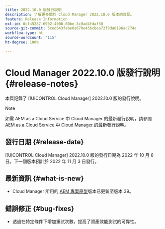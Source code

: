 ```yaml
---
title: 2022.10.0 版發行說明
description: 了解更多關於 Cloud Manager 2022.10.0 版本的資訊。
feature: Release Information
exl-id: 0cf45287-6902-4000-80be-3c0ad4fdaf50
source-git-commit: 5ced643fabe0a670e456cbea72f9da8196ac774a
workflow-type: ht
source-wordcount: '115'
ht-degree: 100%

---
```


# Cloud Manager 2022.10.0 版發行說明 {#release-notes}

本頁記錄了 [!UICONTROL Cloud Manager] 2022.10.0 版的發行說明。

>[!NOTE]
>
>如需 AEM as a Cloud Service 中 Cloud Manager 的最新發行說明，請參閱 [AEM as a Cloud Service 中 Cloud Manager 的最新發行說明](https://experienceleague.adobe.com/zh-hant/docs/experience-manager-cloud-service/content/release-notes/cloud-manager/current)。

## 發行日期 {#release-date}

[!UICONTROL Cloud Manager] 2022.10.0 版的發行日期為 2022 年 10 月 6 日。下一個版本預計於 2022 年 11 月 3 日發行。

## 最新資訊 {#what-is-new}

* Cloud Manager 所用的 [AEM 專案原型](https://experienceleague.adobe.com/zh-hant/docs/experience-manager-core-components/using/developing/archetype/overview)版本已更新至版本 39。

## 錯誤修正 {#bug-fixes}

* 透過在特定條件下增加重試次數，提高了資產效能測試的可靠性。
